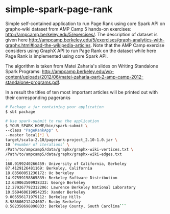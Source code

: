 # simple-spark-page-rank
Simple self-contained application to run Page Rank using core Spark API
on graphx-wiki dataset from AMP Camp 5 hands-on exercises: http://ampcamp.berkeley.edu/5/exercises/.
The description of dataset is given here http://ampcamp.berkeley.edu/5/exercises/graph-analytics-with-graphx.html#load-the-wikipedia-articles.
Note that the AMP Camp exercise considers using GraphX API to run Page Rank on the dataset while here Page Rank is implemented using core Spark API.

The algorithm is taken from Matei Zaharia's slides on Writing Standalone Spark Programs:
http://ampcamp.berkeley.edu/wp-content/uploads/2012/06/matei-zaharia-part-2-amp-camp-2012-standalone-programs.pdf.

In a result the titles of ten most important articles will be printed out with their corresponding  pageranks

```bash
# Package a jar containing your application
$ sbt package

# Use spark-submit to run the application
$ YOUR_SPARK_HOME/bin/spark-submit \
--class "PageRankApp" \
--master local[*] \
target/scala-2.10/pagerank-project_2.10-1.0.jar \
10 `#number of iterations` \
/Path/to/ampcamp5/data/graphx/graphx-wiki-vertices.txt \
/Path/to/ampcamp5/data/graphx/graphx-wiki-edges.txt
...
160.9199240266459: University of California, Berkeley
87.4129126481169: Berkeley, California
18.83560051236172: Uc berkeley
14.97559158865839: Berkeley Software Distribution
13.639063509938333: George Berkeley
12.279267792312206: Lawrence Berkeley National Laboratory
10.569460619054235: Xander Berkeley
9.005556171979112: Berkeley Hills
8.988606212424607: Busby Berkeley
8.582358698896833: Berkeley County, South Carolina```